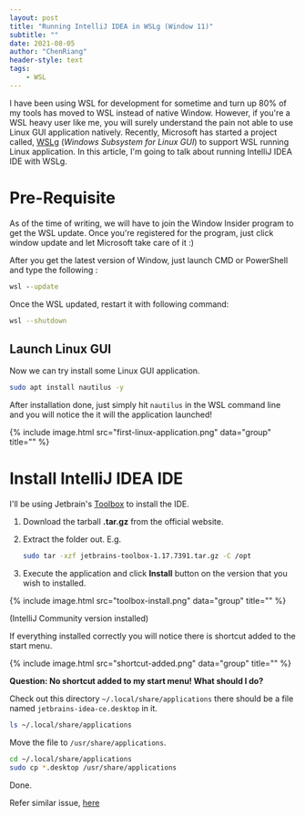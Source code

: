 ```yaml
---
layout: post
title: "Running IntelliJ IDEA in WSLg (Window 11)"
subtitle: ""
date: 2021-08-05
author: "ChenRiang"
header-style: text
tags:
    - WSL
---
```




I have been using WSL for development for sometime and turn up 80% of my tools has moved to WSL instead of native Window. However, if you're a WSL heavy user like me, you will surely understand the pain not able to use Linux GUI application natively.  Recently, Microsoft has started a project called, [WSLg](https://github.com/microsoft/wslg) (*Windows Subsystem for Linux GUI*) to support WSL running Linux application. In this article, I'm going to talk about running IntelliJ IDEA IDE with WSLg.



# Pre-Requisite

As of the time of writing, we will have to join the Window Insider program to get the WSL update.  Once you're registered for the program, just click window update and let Microsoft take care of it :)



After you get the latest version of Window, just launch CMD or PowerShell and type the following :

```bat
wsl --update
```



Once the WSL updated, restart it with following command:

```bash
wsl --shutdown
```



## Launch Linux GUI

Now we can try install some Linux GUI application.

```bash
sudo apt install nautilus -y
```



After installation done, just simply hit `nautilus` in the WSL command line and you will notice the it will the application launched!

{% include image.html src="first-linux-application.png" data="group" title="" %}







# Install IntelliJ IDEA IDE

I'll be using Jetbrain's [Toolbox](https://www.jetbrains.com/toolbox-app/) to install the IDE.

1. Download the tarball **.tar.gz** from the official website.

2. Extract the folder out. E.g.

   ```bash
   sudo tar -xzf jetbrains-toolbox-1.17.7391.tar.gz -C /opt
   ```

   

3. Execute the application and click **Install** button on the version that you wish to installed.  

{% include image.html src="toolbox-install.png" data="group" title="" %}

(IntelliJ Community version installed)



If everything installed correctly you will notice there is shortcut added to the start menu. 

{% include image.html src="shortcut-added.png" data="group" title="" %}



**Question: No shortcut added to my start menu! What should I do?**

Check out this directory `~/.local/share/applications` there should be a file named `jetbrains-idea-ce.desktop` in it.  

```bash
ls ~/.local/share/applications
```



Move the file to `/usr/share/applications`.

```bash
cd ~/.local/share/applications
sudo cp *.desktop /usr/share/applications
```



Done. 

Refer similar issue, [here](https://github.com/microsoft/wslg/issues/4)



